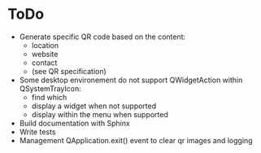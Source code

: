 # ToDo

- Generate specific QR code based on the content:
  - location
  - website
  - contact
  - (see QR specification)
- Some desktop environement do not support QWidgetAction within QSystemTrayIcon:
  - find which
  - display a widget when not supported
  - display within the menu when supported
- Build documentation with Sphinx
- Write tests
- Management QApplication.exit() event to clear qr images and logging